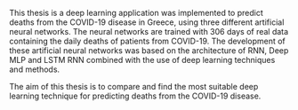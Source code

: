 This thesis is a deep learning application was implemented to predict deaths from the COVID-19 disease in Greece, using three different artificial neural networks. The neural networks are trained with 306 days of real data containing the daily deaths of patients from COVID-19. The development of these artificial neural networks was based on the architecture of RNN, Deep MLP and LSTM RNN combined with the use of deep learning techniques and methods.

The aim of this thesis is to compare and find the most suitable deep learning technique for predicting deaths from the COVID-19 disease.
